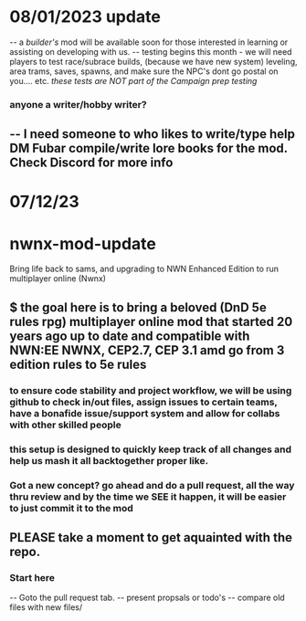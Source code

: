 # 08/01/2023 update
-- a *builder's* mod will be available soon for those interested in learning or assisting on developing with us. 
-- testing begins this month - we will need players to test race/subrace builds, (because we have new system) leveling, area trams, saves, spawns, and make sure the NPC's dont go postal on you.... etc.  *these tests are NOT part of the Campaign prep testing*

### anyone a writer/hobby writer? 
-- I need someone to who likes to write/type help DM Fubar compile/write lore books for the mod. Check Discord for more info
------------------------------------------------------------------------------------------------------------------------------------------
 # 07/12/23 
# nwnx-mod-update
Bring life back to sams, and upgrading  to NWN Enhanced Edition to run multiplayer online (Nwnx)

## $ the goal here is to bring a beloved (DnD 5e rules rpg) multiplayer online mod that started 20 years ago up to date and compatible with NWN:EE NWNX, CEP2.7, CEP 3.1 amd go from 3 edition rules to 5e rules
### to ensure code stability and project workflow, we will be using github to check in/out files, assign issues to certain teams, have a bonafide issue/support system and allow for collabs with other skilled people
### this setup is designed to quickly keep track of all changes and help us mash it all backtogether proper like.

### Got a new concept? go ahead and do a pull request, all the way thru review and by the time we SEE it happen, it will be easier to just commit it to the mod


## PLEASE take a moment to get  aquainted with the repo. 
### Start here
-- Goto the pull request tab. 
-- present propsals or todo's 
-- compare old files with new files/

